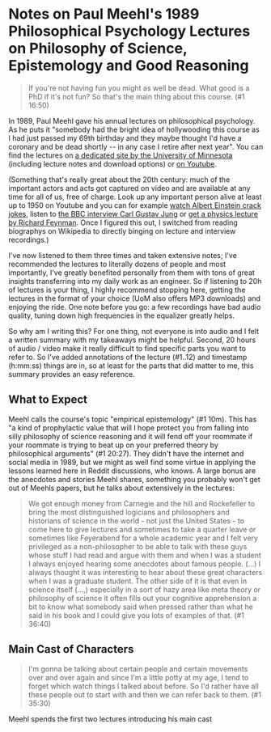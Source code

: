 # Notes on Paul Meehl's 1989 Philosophical Psychology Lectures on Philosophy of Science, Epistemology and Good Reasoning

> If you're not having fun you might as well be dead. What good is a PhD if it's not fun? So that's the main thing about this course. (#1 16:50)

In 1989, Paul Meehl gave his annual lectures on philosophical psychology. As he puts it "somebody had the bright idea of hollywooding this course as I had just passed my 69th birthday and they maybe thought I'd have a coronary and be dead shortly -- in any case I retire after next year". You can find the lectures on [a dedicated site by the University of Minnesota](https://meehl.umn.edu/video) (including lecture notes and download options) or [on Youtube](https://www.youtube.com/channel/UCmLP5tlplEP4rKMjGf3xafQ/videos?view=0&sort=da&flow=grid). 

(Something that's really great about the 20th century: much of the important actors and acts got captured on video and are available at any time for all of us, free of charge. Look up any important person alive at least up to 1950 on Youtube and you can for example [watch Albert Einstein crack jokes](https://www.youtube.com/watch?v=OAxQERKy6Ug), listen to [the BBC interview Carl Gustav Jung](https://www.youtube.com/watch?v=2AMu-G51yTY) or [get a physics lecture by Richard Feynman](https://www.youtube.com/watch?v=QRE0GxT6Zbw). Once I figured this out, I switched from reading biographys on Wikipedia to directly binging on lecture and interview recordings.)

I've now listened to them three times and taken extensive notes; I've recommended the lectures to literally dozens of people and most importantly, I've greatly benefited personally from them with tons of great insights transferring into my daily work as an engineer. So if listening to 20h of lectures is your thing, I highly recommend stopping here, getting the lectures in the format of your choice (UoM also offers MP3 downloads) and enjoying the ride. One note before you go: a few recordings have bad audio quality, tuning down high frequencies in the equalizer greatly helps.

So why am I writing this? For one thing, not everyone is into audio and I felt a written summary with my takeaways might be helpful. Second, 20 hours of audio / video make it really difficult to find specific parts you want to refer to. So I've added annotations of the lecture (#1..12) and timestamp (h:mm:ss) things are in, so at least for the parts that did matter to me, this summary provides an easy reference.

## What to Expect

Meehl calls the course's topic "empirical epistemology" (#1 10m). This has "a kind of prophylactic value that will I hope protect you from falling into silly philosophy of science reasoning and it will fend off your roommate if your roommate is trying to beat up on your preferred theory by philosophical arguments" (#1 20:27). They didn't have the internet and social media in 1989, but we might as well find some virtue in applying the lessons learned here in Reddit discussions, who knows. A large bonus are the anecdotes and stories Meehl shares, something you probably won't get out of Meehls papers, but he talks about extensively in the lectures:

> We got enough money from Carnegie and the hill and Rockefeller to bring the most distinguished logicians and philosophers and historians of science in the world - not just the United States - to come here to give lectures and sometimes to take a quarter leave or sometimes like Feyerabend for a whole academic year and I felt very privileged as a non-philosopher to be able to talk with these guys whose stuff I had read and argue with them and when I was a student I always enjoyed hearing some anecdotes about famous people. (...) I always thought it was interesting to hear about these great characters when I was a graduate student. The other side of it is that even in science itself (...,) especially in a sort of hazy area like meta theory or philosophy of science it often fills out your cognitive apprehension a bit to know what somebody said when pressed rather than what he said in his book and I could give you lots of examples of that. (#1 36:40)

## Main Cast of Characters

> I'm gonna be talking about certain people and certain movements over and over again and since I'm a little potty at my age, I tend to forget which watch things I talked about before. So I'd rather have all these people out to start with and then we can refer back to them. (#1 35:30)

Meehl spends the first two lectures introducing his main cast








